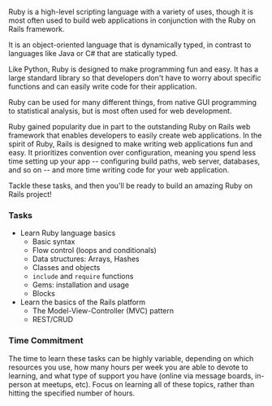 Ruby is a high-level scripting language with a variety of uses, though it is most often used to build web applications in conjunction with the Ruby on Rails framework.

It is an object-oriented language that is dynamically typed, in contrast to languages like Java or C# that are statically typed.

Like Python, Ruby is designed to make programming fun and easy. It has a large standard library so that developers don't have to worry about specific functions and can easily write code for their application.

Ruby can be used for many different things, from native GUI programming to statistical analysis, but is most often used for web development.

Ruby gained popularity due in part to the outstanding Ruby on Rails web framework that enables developers to easily create web applications. In the spirit of Ruby, Rails is designed to make writing web applications fun and easy. It prioritizes convention over configuration, meaning you spend less time setting up your app -- configuring build paths, web server, databases, and so on -- and more time writing code for your web application.

Tackle these tasks, and then you'll be ready to build an amazing Ruby on Rails project!

### Tasks
* Learn Ruby language basics
    * Basic syntax
    * Flow control (loops and conditionals)
    * Data structures: Arrays, Hashes
    * Classes and objects
    * `include` and `require` functions
    * Gems: installation and usage
    * Blocks
* Learn the basics of the Rails platform
    * The Model-View-Controller (MVC) pattern
    * REST/CRUD

### Time Commitment

The time to learn these tasks can be highly variable, depending on which resources you use, how many hours per week you are able to devote to learning, and what type of support you have (online via message boards, in-person at meetups, etc). Focus on learning all of these topics, rather than hitting the specified number of hours.
